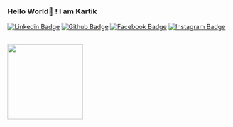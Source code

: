 ### Hello World👋 ! I am Kartik
[![Linkedin Badge](https://img.shields.io/badge/-@irkartik-0077B4?style=flat-square&labelColor=0077B4&logo=linkedin&logoColor=white&link=https://www.linkedin.com/in/rajujha373/)](https://www.linkedin.com/in/rajujha373/)
[![Github Badge](https://img.shields.io/badge/-@irkartik-000000?style=flat-square&labelColor=000000&logo=github&logoColor=white&link=https://github.com/irkartik/)](https://github.com/irkartik/)
[![Facebook Badge](https://img.shields.io/badge/-@irkartik-3D558F?style=flat-square&labelColor=3D558F&logo=facebook&logoColor=white&link=https://www.facebook.com/irkartik)](https://www.facebook.com/irkartik)
[![Instagram Badge](https://img.shields.io/badge/-@irkartik_-BB009A?style=flat-square&labelColor=BB009A&logo=instagram&logoColor=white&link=https://www.instagram.com/irkartik_/)](https://www.instagram.com/irkartik_/)


<br/>
  <img src="https://github-readme-stats.vercel.app/api?username=irkartik&show_icons=true&hide_border=true" height="170px">
